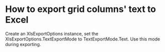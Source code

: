 # How to export grid columns' text to Excel


<p>Create an XlsExportOptions instance, set the XlsExportOptions.TextExportMode to TextExportMode.Text. Use this mode during exporting.</p>

<br/>



